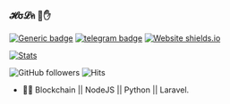 ### 𝓗σ𝓛ค  💜✋

[![Generic badge](https://img.shields.io/badge/REACHME-@-<COLOR>.svg)](https://github.com/prgofficial) [![telegram badge](https://img.shields.io/badge/PRG-30302f?style=flat&logo=telegram)](https://telegram.dog/prgofficial) [![Website shields.io](https://img.shields.io/website-up-down-green-red/http/shields.io.svg)](https://visi.tk/prgofficial)

[![Stats](https://github-readme-stats.vercel.app/api?username=prgofficial&hide=prs&count_private=true&show_icons=true&theme=algolia)](https://github.com/anuraghazra/github-readme-stats)


                
![GitHub followers](https://img.shields.io/github/followers/prgofficial?style=social)     ![Hits](https://hits.seeyoufarm.com/api/count/incr/badge.svg?url=https://github.com/prgofficial/)

- 👨‍💼 Blockchain || NodeJS || Python || Laravel.
